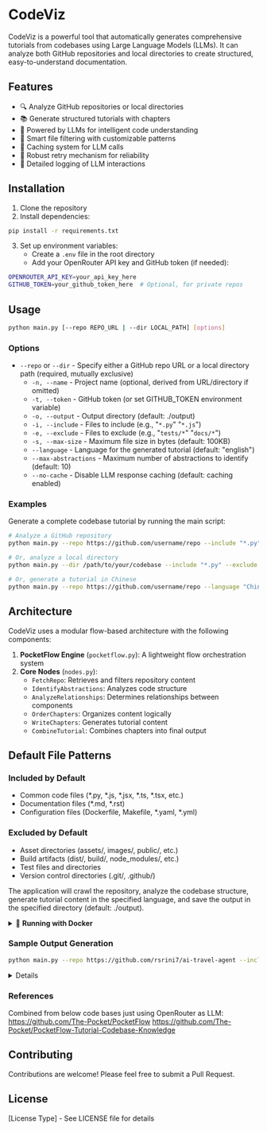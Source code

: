# CodeViz

CodeViz is a powerful tool that automatically generates comprehensive tutorials from codebases using Large Language Models (LLMs). It can analyze both GitHub repositories and local directories to create structured, easy-to-understand documentation.

## Features

- 🔍 Analyze GitHub repositories or local directories
- 📚 Generate structured tutorials with chapters
- 🤖 Powered by LLMs for intelligent code understanding
- 🎯 Smart file filtering with customizable patterns
- 💾 Caching system for LLM calls
- 🔄 Robust retry mechanism for reliability
- 📝 Detailed logging of LLM interactions

## Installation

1. Clone the repository
2. Install dependencies:
```bash
pip install -r requirements.txt
```
3. Set up environment variables:
   - Create a `.env` file in the root directory
   - Add your OpenRouter API key and GitHub token (if needed):
```bash
OPENROUTER_API_KEY=your_api_key_here
GITHUB_TOKEN=your_github_token_here  # Optional, for private repos
```

## Usage

```bash
python main.py [--repo REPO_URL | --dir LOCAL_PATH] [options]
```

### Options

- `--repo` or `--dir` - Specify either a GitHub repo URL or a local directory path (required, mutually exclusive)
    - `-n, --name` - Project name (optional, derived from URL/directory if omitted)
    - `-t, --token` - GitHub token (or set GITHUB_TOKEN environment variable)
    - `-o, --output` - Output directory (default: ./output)
    - `-i, --include` - Files to include (e.g., "`*.py`" "`*.js`")
    - `-e, --exclude` - Files to exclude (e.g., "`tests/*`" "`docs/*`")
    - `-s, --max-size` - Maximum file size in bytes (default: 100KB)
    - `--language` - Language for the generated tutorial (default: "english")
    - `--max-abstractions` - Maximum number of abstractions to identify (default: 10)
    - `--no-cache` - Disable LLM response caching (default: caching enabled)

### Examples

Generate a complete codebase tutorial by running the main script:

```bash
# Analyze a GitHub repository
python main.py --repo https://github.com/username/repo --include "*.py" "*.js" --exclude "tests/*" --max-size 50000

# Or, analyze a local directory
python main.py --dir /path/to/your/codebase --include "*.py" --exclude "*test*"

# Or, generate a tutorial in Chinese
python main.py --repo https://github.com/username/repo --language "Chinese"
```

## Architecture

CodeViz uses a modular flow-based architecture with the following components:

1. **PocketFlow Engine** (`pocketflow.py`): A lightweight flow orchestration system
2. **Core Nodes** (`nodes.py`):
   - `FetchRepo`: Retrieves and filters repository content
   - `IdentifyAbstractions`: Analyzes code structure
   - `AnalyzeRelationships`: Determines relationships between components
   - `OrderChapters`: Organizes content logically
   - `WriteChapters`: Generates tutorial content
   - `CombineTutorial`: Combines chapters into final output

## Default File Patterns

### Included by Default
- Common code files (*.py, *.js, *.jsx, *.ts, *.tsx, etc.)
- Documentation files (*.md, *.rst)
- Configuration files (Dockerfile, Makefile, *.yaml, *.yml)

### Excluded by Default
- Asset directories (assets/, images/, public/, etc.)
- Build artifacts (dist/, build/, node_modules/, etc.)
- Test files and directories
- Version control directories (.git/, .github/)

The application will crawl the repository, analyze the codebase structure, generate tutorial content in the specified language, and save the output in the specified directory (default: ./output).


<details>
 
<summary> 🐳 <b>Running with Docker</b> </summary>

To run this project in a Docker container, you'll need to pass your API keys as environment variables. 

1. Build the Docker image
   ```bash
   docker build -t codeviz-app .
   ```

2. Run the container

   You'll need to provide your `OPENROUTER_API_KEY` for the LLM to function. If you're analyzing private GitHub repositories or want to avoid rate limits, also provide your `GITHUB_TOKEN`.
   
   Mount a local directory to `/app/output` inside the container to access the generated tutorials on your host machine.
   
   **Example for analyzing a public GitHub repository:**
   
   ```bash
   docker run -it --rm \
     -e OPENROUTER_API_KEY="YOUR_OPENROUTER_API_KEY_HERE" \
     -v "$(pwd)/output_tutorials":/app/output \
     codeviz-app --repo https://github.com/username/repo
   ```
   
   **Example for analyzing a local directory:**
   
   ```bash
   docker run -it --rm \
     -e OPENROUTER_API_KEY="YOUR_OPENROUTER_API_KEY_HERE" \
     -v "/path/to/your/local_codebase":/app/code_to_analyze \
     -v "$(pwd)/output_tutorials":/app/output \
     codeviz-app --dir /app/code_to_analyze
   ```
</details>

### Sample Output Generation

```bash
python main.py --repo https://github.com/rsrini7/ai-travel-agent --include "*.py" "*.sql" --exclude "tests/*" --max-size 50000
```
<details>
Warning: No GitHub token provided. You might hit rate limits for public repositories.
Starting tutorial generation for: https://github.com/rsrini7/ai-travel-agent in English language
LLM caching: Enabled
Crawling repository: https://github.com/rsrini7/ai-travel-agent...
Skipping .env.example: Does not match include/exclude patterns
Skipping .gitignore: Does not match include/exclude patterns
Skipping .python-version: Does not match include/exclude patterns
Skipping README.md: Does not match include/exclude patterns
Downloaded: app.py (992 bytes) 
Skipping assets/fonts/DejaVuSansCondensed-Bold.ttf: Does not match include/exclude patterns
Skipping assets/fonts/DejaVuSansCondensed-Oblique.ttf: Does not match include/exclude patterns
Skipping assets/fonts/DejaVuSansCondensed.ttf: Does not match include/exclude patterns
Skipping assets/top_banner.png: Does not match include/exclude patterns
Skipping assets/tripexplore-logo-with-rating.png: Does not match include/exclude patterns
Skipping requirements.txt: Does not match include/exclude patterns
Downloaded: schema-drop.sql (1009 bytes) 
Downloaded: schema.sql (5488 bytes) 
Downloaded: src/__init__.py (0 bytes) 
Downloaded: src/core/__init__.py (0 bytes) 
Downloaded: src/core/itinerary_generator.py (11423 bytes) 
Downloaded: src/core/quotation_graph_builder.py (27273 bytes) 
Downloaded: src/llm/__init__.py (0 bytes) 
Downloaded: src/llm/llm_prompts.py (12443 bytes) 
Downloaded: src/llm/llm_providers.py (5171 bytes) 
Downloaded: src/models.py (1559 bytes) 
Downloaded: src/ui/__init__.py (0 bytes) 
Downloaded: src/ui/components/__init__.py (0 bytes) 
Downloaded: src/ui/components/tab3_actions.py (17807 bytes) 
Downloaded: src/ui/components/tab3_ui_components.py (8001 bytes) 
Downloaded: src/ui/sidebar.py (7600 bytes) 
Downloaded: src/ui/tabs/__init__.py (0 bytes) 
Downloaded: src/ui/tabs/tab1_new_enquiry.py (4378 bytes) 
Downloaded: src/ui/tabs/tab2_manage_itinerary.py (6496 bytes) 
Downloaded: src/ui/tabs/tab3_vendor_quotation.py (8282 bytes) 
Downloaded: src/ui/ui_helpers.py (5059 bytes) 
Downloaded: src/utils/__init__.py (0 bytes) 
Downloaded: src/utils/constants.py (1261 bytes) 
Downloaded: src/utils/docx_utils.py (651 bytes) 
Downloaded: src/utils/pdf_utils.py (16097 bytes) 
Downloaded: src/utils/supabase_utils.py (10702 bytes) 
Downloaded: storage.sql (399 bytes) 
Skipping tests/llm/test_llm_providers.py: Does not match include/exclude patterns
Fetched 27 files.
Identifying abstractions using LLM...
Identifying abstractions using LLM...
Identified 8 abstractions.
Analyzing relationships using LLM...
Analyzing relationships using LLM...
Analyzing relationships using LLM...
Generated project summary and relationship details.
Determining chapter order using LLM...
Determined chapter order (indices): [5, 0, 1, 2, 3, 4, 6, 7]
Preparing to write 8 chapters...
Writing chapter 1 for: UI Tab Rendering (render_tab1, render_tab2, render_tab3)
 using LLM...
Writing chapter 2 for: App Session State (AppSessionState)
 using LLM...
Writing chapter 3 for: AI Configuration (AIConfigState)
 using LLM...
Writing chapter 4 for: Langchain Integration (Itinerary and Quotation Generation)
 using LLM...
Writing chapter 5 for: Quotation Generation Graph (StateGraph)
 using LLM...
Writing chapter 6 for: Supabase Utilities (supabase_utils.py)
 using LLM...
Writing chapter 7 for: Utility Functions (pdf_utils.py, docx_utils.py)
 using LLM...
Writing chapter 8 for: Error Handling (_extract_error_message_from_payload)
 using LLM...
Finished writing 8 chapters.
Combining tutorial into directory: output/ai-travel-agent
  - Wrote output/ai-travel-agent/index.md
  - Wrote output/ai-travel-agent/01_ui_tab_rendering__render_tab1__render_tab2__render_tab3__.md
  - Wrote output/ai-travel-agent/02_app_session_state__appsessionstate__.md
  - Wrote output/ai-travel-agent/03_ai_configuration__aiconfigstate__.md
  - Wrote output/ai-travel-agent/04_langchain_integration__itinerary_and_quotation_generation__.md
  - Wrote output/ai-travel-agent/05_quotation_generation_graph__stategraph__.md
  - Wrote output/ai-travel-agent/06_supabase_utilities__supabase_utils_py__.md
  - Wrote output/ai-travel-agent/07_utility_functions__pdf_utils_py__docx_utils_py__.md
  - Wrote output/ai-travel-agent/08_error_handling___extract_error_message_from_payload__.md

Tutorial generation complete! Files are in: output/ai-travel-agent
</details>

### References
Combined from below code bases just using OpenRouter as LLM:
https://github.com/The-Pocket/PocketFlow
https://github.com/The-Pocket/PocketFlow-Tutorial-Codebase-Knowledge

## Contributing

Contributions are welcome! Please feel free to submit a Pull Request.

## License

[License Type] - See LICENSE file for details